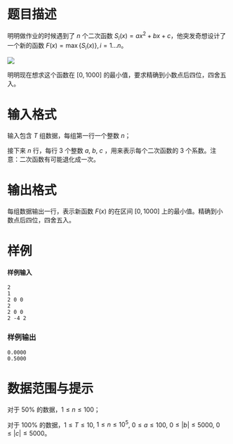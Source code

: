
# 题目描述

明明做作业的时候遇到了 $n$ 个二次函数 $S_i(x)= ax^2 + bx + c$，他突发奇想设计了一个新的函数 $F(x) = \max\{S_i(x)\}, i = 1\ldots n$。

 ![](source/loj/10013/img/aHR0cHM6Ly9pLmxvbGkubmV0LzIwMTgvMDcvMDIvNWIzOWE4MDAwZTYxNS5qcGc=.jpg)
 
 明明现在想求这个函数在 $[0,1000]$ 的最小值，要求精确到小数点后四位，四舍五入。

# 输入格式

输入包含 $T$ 组数据，每组第一行一个整数 $n$；

接下来 $n$ 行，每行 $3$ 个整数 $a$, $b$, $c$ ，用来表示每个二次函数的 $3$ 个系数。注意：二次函数有可能退化成一次。

# 输出格式

每组数据输出一行，表示新函数 $F(x)$ 的在区间 $[0,1000]$ 上的最小值。精确到小数点后四位，四舍五入。

# 样例

#### 样例输入
```plain
2
1
2 0 0
2
2 0 0
2 -4 2
```

### 样例输出 
```plain
0.0000
0.5000
```

# 数据范围与提示

对于 $50\%$ 的数据，$1 \leq n \leq 100$；

对于 $100\%$ 的数据，$1 \leq T \leq 10$, $1 \leq n \leq 10^5$, $0 \leq a \leq 100$, $0 \leq |b| \leq 5000$, $0 \leq |c| \leq 5000$。




